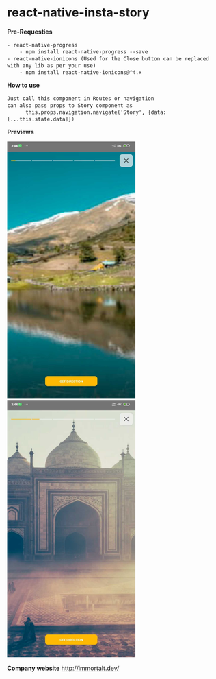 # react-native-insta-story

**Pre-Requesties**
```
- react-native-progress
    - npm install react-native-progress --save
- react-native-ionicons (Used for the Close button can be replaced with any lib as per your use)
    - npm install react-native-ionicons@^4.x
```

**How to use**
```
Just call this component in Routes or navigation
can also pass props to Story component as
      this.props.navigation.navigate('Story', {data:[...this.state.data]})
```


**Previews**





  <img src='https://github.com/abhishekranaji/react-native-insta-story/blob/main/images/1619173081098.jpg' height="600" width="300">   <img src='https://github.com/abhishekranaji/react-native-insta-story/blob/main/images/1619173104730.jpg' height="600" width="300">




**Company website**
http://immortalt.dev/
